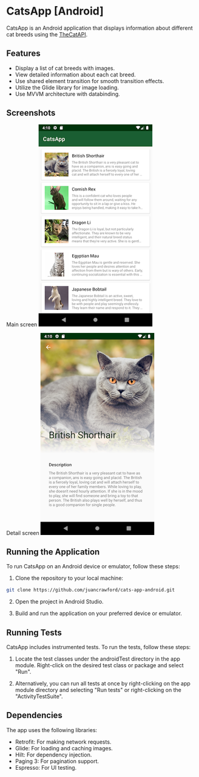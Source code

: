 # CatsApp [Android]

CatsApp is an Android application that displays information about different cat breeds using the [TheCatAPI](https://thecatapi.com/).

## Features

- Display a list of cat breeds with images.
- View detailed information about each cat breed.
- Use shared element transition for smooth transition effects.
- Utilize the Glide library for image loading.
- Use MVVM architecture with databinding.

## Screenshots

Main screen
![alt text](https://github.com/juancrawford/cats-app-android/blob/main/screenshots/Screenshot_1717063493.png)

Detail screen
![alt text](https://github.com/juancrawford/cats-app-android/blob/main/screenshots/Screenshot_1717063501.png)

## Running the Application

To run CatsApp on an Android device or emulator, follow these steps:

1. Clone the repository to your local machine:

```bash
git clone https://github.com/juancrawford/cats-app-android.git
```

2. Open the project in Android Studio.

3. Build and run the application on your preferred device or emulator.

## Running Tests

CatsApp includes instrumented tests. To run the tests, follow these steps:

1. Locate the test classes under the androidTest directory in the app module. Right-click on the desired test class or package and select "Run".

2. Alternatively, you can run all tests at once by right-clicking on the app module directory and selecting "Run tests" or right-clicking on the "ActivityTestSuite".

## Dependencies

The app uses the following libraries:

* Retrofit: For making network requests.
* Glide: For loading and caching images.
* Hilt: For dependency injection.
* Paging 3: For pagination support.
* Espresso: For UI testing.